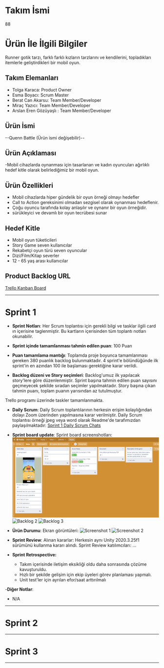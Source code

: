 # **Takım İsmi**

88

# Ürün İle İlgili Bilgiler

Runner gotik tarzı, farklı farklı kızların tarzlarını ve kendilerini, topladıkları itemlerle geliştirdikleri bir mobil oyun.

## Takım Elemanları

- Tolga Karaca: Product Owner
- Esma Boyacı: Scrum Master
- Berat Can Akarsu: Team Member/Developer
- Miraç Yazıcı: Team Member/Developer
- Arslan Eren Gözüyaşlı : Team Member/Developer

## Ürün İsmi

--Quenn Battle (Ürün ismi değişebilir)--

## Ürün Açıklaması

-Mobil cihazlarda oynanması için tasarlanan ve kadın oyuncuları ağırlıklı hedef kitle olarak belirlediğimiz bir mobil oyun.

## Ürün Özellikleri

- Mobil cihazlarda hiper gündelik bir oyun örneği olmayı hedefler
- Call to Action gereksinimi olmadan sezgisel olarak oynanması hedeflenir.
- Çoğu oyuncu tarafında kolay anlaşılır ve oynanır bir oyun örneğidir.
- sürükleyici ve devamlı bir oyun tecrübesi sunar

## Hedef Kitle

- Mobil oyun tüketicileri
- Story Game seven kullanıcılar
- Rekabetçi oyun türü seven oyuncular
- Dizi/Film/Kitap severler
- 12 - 65 yaş arası kullanıcılar

## Product Backlog URL

[Trello Kanban Board](https://trello.com/invite/b/hJj8crrs/cc1110d69770dc2c65a3f6bcc489af6e/main)

---

# Sprint 1

- **Sprint Notları**: Her Scrum toplantısı için gerekli bilgi ve tasklar ilgili card ın içerisine taglenmiştir. Bu kartların içerisinden tüm toplantı notları okunabilir.

- **Sprint içinde tamamlanması tahmin edilen puan**: 100 Puan

- **Puan tamamlama mantığı**: Toplamda proje boyunca tamamlanması gereken 380 puanlık backlog bulunmaktadır. 4 sprint'e bölündüğünde ilk sprint'in en azından 100 ile başlaması gerektiğine karar verildi.

- **Backlog düzeni ve Story seçimleri**: Backlog'umuz ilk yapılacak story'lere göre düzenlenmiştir. Sprint başına tahmin edilen puan sayısını geçmeyecek şekilde sıradan seçimler yapılmaktadır. Story başına çıkan tahmin puanı, toplam puanın yarısından az tutulmuştur. 

Trello programı üzerinde taskler tamamlanmakta.

- **Daily Scrum**: Daily Scrum toplantılarının herkesin erişim kolaylığından dolayı Zoom üzerinden yapılmasına karar verilmiştir. Daily Scrum toplantısı örneği jpeg veya word olarak Readme'de tarafımızdan paylaşılmaktadır: [Sprint 1 Daily Scrum Chats](https://github.com/TheOldRoe/Unity-88/blob/main/daily%20scrum.png)

- **Sprint board update**: Sprint board screenshotları: 
![Backlog 1](https://github.com/TheOldRoe/Unity-88/blob/main/trello.png) 
![Backlog 2]() 
![Backlog 3]()

- **Ürün Durumu**: Ekran görüntüleri:
  ![Screenshot 1]()
  ![Screenshot 2]()

- **Sprint Review**: 
Alınan kararlar: Herkesin aynı Unity 2020.3.25f1 sürümünü kullanma kararı alındı. Sprint Review katılımcıları: ...

- **Sprint Retrospective:**
  - Takım içerisinde iletişim eksikliği oldu daha sonrasında çözüme kavuşturuldu.
  - Hızlı bir şekilde gelişim için ekip üyeleri görev planlaması yapmalı.
  - Unit test'ler için ayrılan efor/saat arttırılmalı 

-**Diğer Notlar**:
- N/A

---

# Sprint 2


---

# Sprint 3

---
